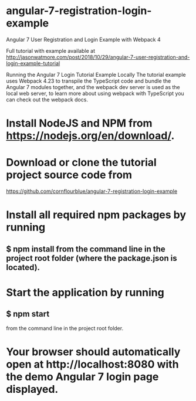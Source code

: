 # angular-7-registration-login-example

Angular 7 User Registration and Login Example with Webpack 4

Full tutorial with example available at http://jasonwatmore.com/post/2018/10/29/angular-7-user-registration-and-login-example-tutorial

Running the Angular 7 Login Tutorial Example Locally
The tutorial example uses Webpack 4.23 to transpile the TypeScript code and bundle the Angular 7 modules together, and the webpack dev server is used as the local web server, to learn more about using webpack with TypeScript you can check out the webpack docs.

# Install NodeJS and NPM from https://nodejs.org/en/download/.
# Download or clone the tutorial project source code from 
  https://github.com/cornflourblue/angular-7-registration-login-example
# Install all required npm packages by running 
  ## $ npm install from the command line in the project root folder (where the package.json is located).
# Start the application by running 
  ## $ npm start 
  from the command line in the project root folder.
# Your browser should automatically open at http://localhost:8080 with the demo Angular 7 login page displayed.
